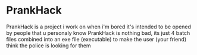 # PrankHack
PrankHack is a project i work on when i'm bored
it's intended to be opened by people that u personaly know 
PrankHack is nothing bad, its just 4 batch files combined into an exe file (executable) to make the user (your friend) think the police is looking for them
